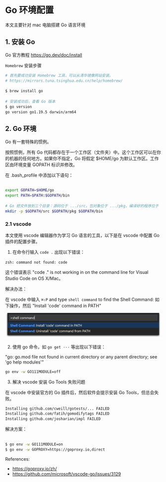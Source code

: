 # Go 环境配置

本文主要针对 mac 电脑搭建 Go 语言环境

## 1. 安装 Go 

Go 官方教程
https://go.dev/doc/install



`Homebrew` 安装步骤

```Bash
# 首先要成功安装 Homebrew 工具，可以从清华镜像网站安装。
# https://mirrors.tuna.tsinghua.edu.cn/help/homebrew/

$ brew install go

# 安装成功后，查看 Go 版本
$ go version
go version go1.19.5 darwin/arm64

```


## 2. Go 环境

Go 有一套特殊的惯例。

按照惯例，所有 Go 代码都存在于一个工作区（文件夹）中。这个工作区可以在你的机器的任何地方。如果你不指定，Go 将假定 $HOME/go 为默认工作区。工作区由环境变量 GOPATH 标识并修改。

在 .bash_profile 中添加以下语句：

```Bash

export GOPATH=$HOME/go
export PATH=$PATH:$GOPATH/bin

# Go 把文件放到三个目录：源码位于 .../src，包对象位于 .../pkg，编译好的程序位于 .../bin 目录下。
mkdir -p $GOPATH/src $GOPATH/pkg $GOPATH/bin

```


### 2.1 vscode

本文使用 vscode 编辑器作为学习 Go 语言的工具，以下是在 vscode 中配置 Go 插件的配置步骤。

1. 在命令行输入 `code .` 出现以下错误：

`zsh: command not found: code`

这个错误表示 "code ." is not working in on the command line for Visual Studio Code on OS X/Mac。

解决办法：

在 vscode 中输入 `⌘⇧P` and type `shell command` to find the Shell Command:
如下操作，然后 "Install 'code' command in PATH" 


![Image](https://github.com/zhangm365/CS_NOTE/raw/main/%E8%BD%AF%E4%BB%B6%E5%AE%89%E8%A3%85/pics/vscode.png)



2. 使用 go 命令，如 `go get ···` 等出现以下错误：

"go: go.mod file not found in current directory or any parent directory; see 'go help modules'"


```Bash
go env -w GO111MODULE=off

```

3. 解决 vscode 安装 Go Tools 失败问题

在 vscode 中安装官方的 Go 插件后，然后软件会提示安装 Go Tools，但总会失败。

```bash
Installing github.com/cweill/gotests/... FAILED
Installing github.com/fatih/gomodifytags FAILED
Installing github.com/josharian/impl FAILED
```

解决方案：

```bash

$ go env -w GO111MODULE=on
$ go env -w GOPROXY=https://goproxy.io,direct

```

References:
- https://goproxy.io/zh/
- https://github.com/microsoft/vscode-go/issues/3129





